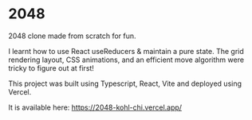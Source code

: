 # 2048

2048 clone made from scratch for fun.

I learnt how to use React useReducers & maintain a pure state.
The grid rendering layout, CSS animations, and an efficient move algorithm were tricky to figure out at first!

This project was built using Typescript, React, Vite and deployed using Vercel.


It is available here: https://2048-kohl-chi.vercel.app/
